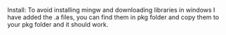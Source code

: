 Install:
To avoid installing mingw and downloading libraries in windows I have added the .a files, you can find them in pkg folder and copy them to your pkg folder and it should work.